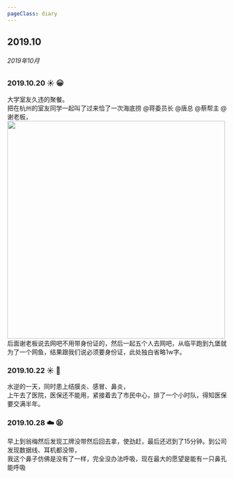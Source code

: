 ```yaml
---
pageClass: diary
---
```


## 2019.10
###### 2019年10月





### 2019.10.20 ☀️ 😀
大学室友久违的聚餐。 <br>
把在杭州的室友同学一起叫了过来恰了一次海底捞 @蒋委员长 @唐总 @蔡帮主 @谢老板， <br>
<img src="http://cdn.chenyingshuang.cn/life/diary/2019-10-20.jpg" width="500"/> <br>
后面谢老板说去网吧不用带身份证的，然后一起五个人去网吧，从临平跑到九堡就为了一个网鱼，结果跟我们说必须要身份证，此处独白省略1w字。

### 2019.10.22 ☀️ 🤒
水逆的一天，同时患上结膜炎、感冒、鼻炎， <br>
上午去了医院，医保还不能用，紧接着去了市民中心，排了一个小时队，得知医保要交满半年。

### 2019.10.28 ☁️ 😫
早上到翁梅然后发现工牌没带然后回去拿，使劲赶，最后还迟到了15分钟。到公司发现数据线、耳机都没带， <br>
我这个鼻子仿佛是没有了一样，完全没办法呼吸，现在最大的愿望是能有一只鼻孔能呼吸